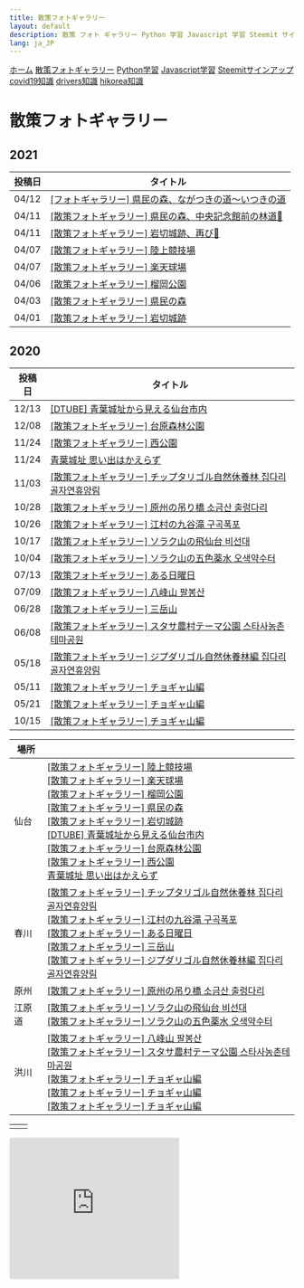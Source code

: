 ```yaml
---
title: 散策フォトギャラリー
layout: default
description: 散策 フォト ギャラリー Python 学習 Javascript 学習 Steemit サインアップ Steemit ノウハウ 再入国 手続き 国際結婚生活マニュアル
lang: ja_JP
---
```


[ホーム](./) [散策フォトギャラリー](./photogarally.html) [Python学習](./python.html) [Javascript学習](./javascript.html) [Steemitサインアップ](./steemitsignup.html) [covid19知識](./covid19tips.html) [drivers知識](./driverslicense.html) [hikorea知識](./hikorea.html)



# 散策フォトギャラリー

## 2021

|投稿日|タイトル|
|---|---|
|04/12|[[フォトギャラリー] 県民の森、ながつきの道～いつきの道](https://steemit.com/hive-161179/@yasu/2nuokc)|
|04/11|[[散策フォトギャラリー] 県民の森、中央記念館前の林道🌸](https://steemit.com/hive-161179/@yasu/6nqajy)|
|04/11|[[散策フォトギャラリー] 岩切城跡、再び🌸](https://steemit.com/hive-161179/@yasu/nzevn)|
|04/07|[[散策フォトギャラリー] 陸上競技場](https://steemit.com/hive-161179/@yasu/5ppihf)|
|04/07|[[散策フォトギャラリー] 楽天球場](https://steemit.com/hive-161179/@yasu/5ankxf)|
|04/06|[[散策フォトギャラリー] 榴岡公園](https://steemit.com/hive-161179/@yasu/2tmmut)|
|04/03|[[散策フォトギャラリー] 県民の森](https://steemit.com/hive-161179/@yasu/3k774m)|
|04/01|[[散策フォトギャラリー] 岩切城跡](https://steemit.com/hive-161179/@yasu/6nrqxc)|

## 2020

|投稿日|タイトル|
|---|---|
|12/13|[[DTUBE] 青葉城址から見える仙台市内](https://steemit.com/hive-196037/@yasu/m72s5ybfye0)|
|12/08|[[散策フォトギャラリー] 台原森林公園](https://steemit.com/japanese/@yasu/48kak8)|
|11/24|[[散策フォトギャラリー] 西公園](https://steemit.com/japanese/@yasu/2banqr)|
|11/24|[青葉城址 思い出はかえらず](https://steemit.com/japanese/@yasu/5hwhfq)|
|11/03|[[散策フォトギャラリー] チップタリゴル自然休養林 집다리골자연휴양림](https://steemit.com/japanese/@yasu/77xuzb)|
|10/28|[[散策フォトギャラリー] 原州の吊り橋 소금산 출렁다리](https://steemit.com/hive-101145/@yasu/3wkzi4-or)|
|10/26|[[散策フォトギャラリー] 江村の九谷滝 구곡폭포](https://steemit.com/hive-101145/@yasu/5offbx-or)|
|10/17|[[散策フォトギャラリー] ソラク山の飛仙台 비선대](https://steemit.com/hive-101145/@yasu/3nuza7-or)|
|10/04|[[散策フォトギャラリー] ソラク山の五色薬水 오색약수터](https://steemit.com/hive-101145/@yasu/vzgd3)|
|07/13|[[散策フォトギャラリー] ある日曜日](https://steemit.com/hive-101145/@yasu/3wsk6e)|
|07/09|[[散策フォトギャラリー] 八峰山 팔봉산](https://steemit.com/hive-101145/@yasu/2lgxa1-or)|
|06/28|[[散策フォトギャラリー] 三岳山](https://steemit.com/hive-101145/@yasu/41b8r1)|
|06/08|[[散策フォトギャラリー] スタサ農村テーマ公園 스타사농촌테마공원](https://steemit.com/hive-101145/@yasu/5ryuel-steemit-or)|
|05/18|[[散策フォトギャラリー] ジプダリゴル自然休養林編 집다리골자연휴양림](https://steemit.com/hive-101145/@yasu/steemit-or)|
|05/11|[[散策フォトギャラリー] チョギャ山編](https://steemit.com/hive-101145/@yasu/5antz8-steemit)|
|05/21|[[散策フォトギャラリー] チョギャ山編](https://steemit.com/dtube/@yasu/e2rv1y4q)|
|10/15|[[散策フォトギャラリー] チョギャ山編](https://steemit.com/dclick/@yasu/--1539543703515)|


|場所||
|--|---|
|仙台|[[散策フォトギャラリー] 陸上競技場](https://steemit.com/hive-161179/@yasu/5ppihf) <br/> [[散策フォトギャラリー] 楽天球場](https://steemit.com/hive-161179/@yasu/5ankxf) <br/> [[散策フォトギャラリー] 榴岡公園](https://steemit.com/hive-161179/@yasu/2tmmut) <br/> [[散策フォトギャラリー] 県民の森](https://steemit.com/hive-161179/@yasu/3k774m) <br/> [[散策フォトギャラリー] 岩切城跡](https://steemit.com/hive-161179/@yasu/6nrqxc) <br/> [[DTUBE] 青葉城址から見える仙台市内](https://steemit.com/hive-196037/@yasu/m72s5ybfye0)  <br/> [[散策フォトギャラリー] 台原森林公園](https://steemit.com/japanese/@yasu/48kak8) <br/> [[散策フォトギャラリー] 西公園](https://steemit.com/japanese/@yasu/2banqr) <br/> [青葉城址 思い出はかえらず](https://steemit.com/japanese/@yasu/5hwhfq)|
|春川|[[散策フォトギャラリー] チップタリゴル自然休養林 집다리골자연휴양림](https://steemit.com/japanese/@yasu/77xuzb) <br/> [[散策フォトギャラリー] 江村の九谷滝 구곡폭포](https://steemit.com/hive-101145/@yasu/5offbx-or) <br/> [[散策フォトギャラリー] ある日曜日](https://steemit.com/hive-101145/@yasu/3wsk6e) <br/> [[散策フォトギャラリー] 三岳山](https://steemit.com/hive-101145/@yasu/41b8r1) <br/> [[散策フォトギャラリー] ジプダリゴル自然休養林編 집다리골자연휴양림](https://steemit.com/hive-101145/@yasu/steemit-or) |
|原州|[[散策フォトギャラリー] 原州の吊り橋 소금산 출렁다리](https://steemit.com/hive-101145/@yasu/3wkzi4-or) |
|江原道|[[散策フォトギャラリー] ソラク山の飛仙台 비선대](https://steemit.com/hive-101145/@yasu/3nuza7-or)  <br/> [[散策フォトギャラリー] ソラク山の五色薬水 오색약수터](https://steemit.com/hive-101145/@yasu/vzgd3) |
|洪川|[[散策フォトギャラリー] 八峰山 팔봉산](https://steemit.com/hive-101145/@yasu/2lgxa1-or) <br/> [[散策フォトギャラリー] スタサ農村テーマ公園 스타사농촌테마공원](https://steemit.com/hive-101145/@yasu/5ryuel-steemit-or) <br/> [[散策フォトギャラリー] チョギャ山編](https://steemit.com/hive-101145/@yasu/5antz8-steemit) <br/> [[散策フォトギャラリー] チョギャ山編](https://steemit.com/dtube/@yasu/e2rv1y4q) <br/> [[散策フォトギャラリー] チョギャ山編](https://steemit.com/dclick/@yasu/--1539543703515) |


|||
|---|---|
|||

<iframe src="https://rcm-fe.amazon-adsystem.com/e/cm?o=9&p=12&l=ur1&category=gift_certificates&banner=1SYCAVH40V67ZW41NT02&f=ifr&linkID=40cfd882496e423cc49e919f4061b488&t=ojagggyo-22&tracking_id=ojagggyo-22" width="300" height="250" scrolling="no" border="0" marginwidth="0" style="border:none;" frameborder="0"></iframe>


